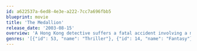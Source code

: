 ```yaml
---
id: a622537a-6ed8-4e3e-a222-7cc7a696fbb5
blueprint: movie
title: 'The Medallion'
release_date: '2003-08-15'
overview: 'A Hong Kong detective suffers a fatal accident involving a mysterious medallion and is transformed into an immortal warrior with superhuman powers.'
genres: '[{"id": 53, "name": "Thriller"}, {"id": 14, "name": "Fantasy"}, {"id": 28, "name": "Action"}, {"id": 35, "name": "Comedy"}]'
---
```

